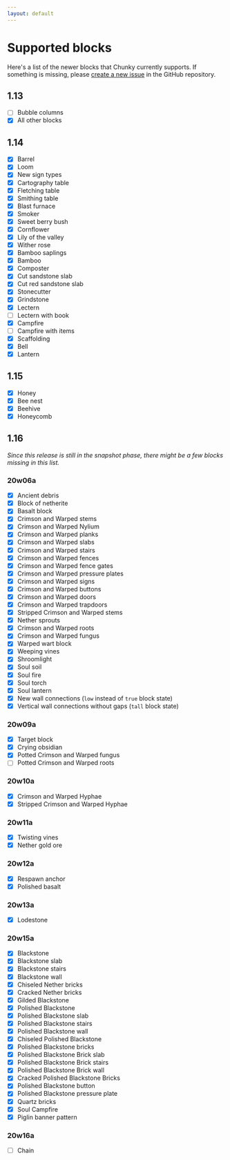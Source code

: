 ```yaml
---
layout: default
---
```


# Supported blocks

Here's a list of the newer blocks that Chunky currently supports. If something is missing, please [create a new issue](https://github.com/leMaik/chunky/issues) in the GitHub repository.

## 1.13

- [ ] Bubble columns
- [x] All other blocks

## 1.14

- [x] Barrel
- [x] Loom
- [x] New sign types
- [x] Cartography table
- [x] Fletching table
- [x] Smithing table
- [x] Blast furnace
- [x] Smoker
- [x] Sweet berry bush
- [x] Cornflower
- [x] Lily of the valley
- [x] Wither rose
- [x] Bamboo saplings
- [x] Bamboo
- [x] Composter
- [x] Cut sandstone slab
- [x] Cut red sandstone slab
- [x] Stonecutter
- [x] Grindstone
- [x] Lectern
- [ ] Lectern with book
- [x] Campfire
- [ ] Campfire with items
- [x] Scaffolding
- [x] Bell
- [x] Lantern

## 1.15

- [x] Honey
- [x] Bee nest
- [x] Beehive
- [x] Honeycomb

## 1.16

_Since this release is still in the snapshot phase, there might be a few blocks missing in this list._

### 20w06a
- [x] Ancient debris
- [x] Block of netherite
- [x] Basalt block
- [x] Crimson and Warped stems
- [x] Crimson and Warped Nylium
- [x] Crimson and Warped planks
- [x] Crimson and Warped slabs
- [x] Crimson and Warped stairs
- [x] Crimson and Warped fences
- [x] Crimson and Warped fence gates
- [x] Crimson and Warped pressure plates
- [x] Crimson and Warped signs
- [x] Crimson and Warped buttons
- [x] Crimson and Warped doors
- [x] Crimson and Warped trapdoors
- [x] Stripped Crimson and Warped stems
- [x] Nether sprouts
- [x] Crimson and Warped roots
- [x] Crimson and Warped fungus
- [x] Warped wart block
- [x] Weeping vines
- [x] Shroomlight
- [x] Soul soil
- [x] Soul fire
- [x] Soul torch
- [x] Soul lantern
- [x] New wall connections (`low` instead of `true` block state)
- [x] Vertical wall connections without gaps (`tall` block state)

### 20w09a
- [x] Target block
- [x] Crying obsidian
- [x] Potted Crimson and Warped fungus
- [ ] Potted Crimson and Warped roots

### 20w10a
- [x] Crimson and Warped Hyphae
- [x] Stripped Crimson and Warped Hyphae

### 20w11a
- [x] Twisting vines
- [x] Nether gold ore

### 20w12a
- [x] Respawn anchor
- [x] Polished basalt

### 20w13a
- [x] Lodestone

### 20w15a
- [x] Blackstone
- [x] Blackstone slab
- [x] Blackstone stairs
- [x] Blackstone wall
- [x] Chiseled Nether bricks
- [x] Cracked Nether bricks
- [x] Gilded Blackstone
- [x] Polished Blackstone
- [x] Polished Blackstone slab
- [x] Polished Blackstone stairs
- [x] Polished Blackstone wall
- [x] Chiseled Polished Blackstone
- [x] Polished Blackstone bricks
- [x] Polished Blackstone Brick slab
- [x] Polished Blackstone Brick stairs
- [x] Polished Blackstone Brick wall
- [x] Cracked Polished Blackstone Bricks
- [x] Polished Blackstone button
- [x] Polished Blackstone pressure plate
- [x] Quartz bricks
- [x] Soul Campfire
- [x] Piglin banner pattern

### 20w16a
- [ ] Chain
